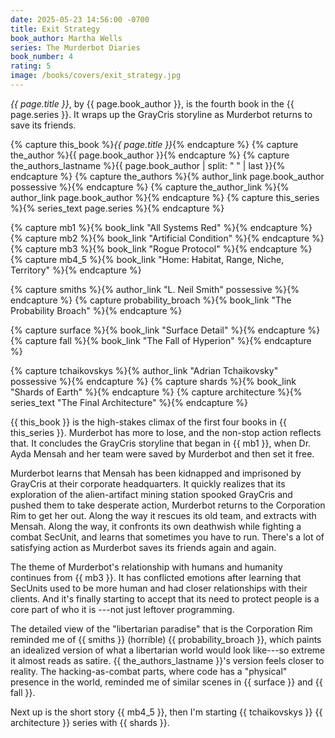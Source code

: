 ```yaml
---
date: 2025-05-23 14:56:00 -0700
title: Exit Strategy
book_author: Martha Wells
series: The Murderbot Diaries
book_number: 4
rating: 5
image: /books/covers/exit_strategy.jpg
---
```


<cite class="book-title">{{ page.title }}</cite>, by <span
class="author-name">{{ page.book_author }}</span>, is the fourth book in the
<span class="book-series">{{ page.series }}</span>. It wraps up the GrayCris
storyline as Murderbot returns to save its friends.

{% capture this_book %}<cite class="book-title">{{ page.title }}</cite>{% endcapture %}
{% capture the_author %}<span class="author-name">{{ page.book_author }}</span>{% endcapture %}
{% capture the_authors_lastname %}<span class="author-name">{{ page.book_author | split: " " | last }}</span>{% endcapture %}
{% capture the_authors %}{% author_link page.book_author possessive %}{% endcapture %}
{% capture the_author_link %}{% author_link page.book_author %}{% endcapture %}
{% capture this_series %}{% series_text page.series %}{% endcapture %}

{% capture mb1 %}{% book_link "All Systems Red" %}{% endcapture %}
{% capture mb2 %}{% book_link "Artificial Condition" %}{% endcapture %}
{% capture mb3 %}{% book_link "Rogue Protocol" %}{% endcapture %}
{% capture mb4_5 %}{% book_link "Home: Habitat, Range, Niche, Territory" %}{% endcapture %}

{% capture smiths %}{% author_link "L. Neil Smith" possessive %}{% endcapture %}
{% capture probability_broach %}{% book_link "The Probability Broach" %}{% endcapture %}

{% capture surface %}{% book_link "Surface Detail" %}{% endcapture %}
{% capture fall %}{% book_link "The Fall of Hyperion" %}{% endcapture %}

{% capture tchaikovskys %}{% author_link "Adrian Tchaikovsky" possessive %}{% endcapture %}
{% capture shards %}{% book_link "Shards of Earth" %}{% endcapture %}
{% capture architecture %}{% series_text "The Final Architecture" %}{% endcapture %}

{{ this_book }} is the high-stakes climax of the first four books in {{
this_series }}. Murderbot has more to lose, and the non-stop action reflects
that. It concludes the GrayCris storyline that began in {{ mb1 }}, when Dr.
Ayda Mensah and her team were saved by Murderbot and then set it free.

Murderbot learns that Mensah has been kidnapped and imprisoned by GrayCris at
their corporate headquarters. It quickly realizes that its exploration of the
alien-artifact mining station spooked GrayCris and pushed them to take
desperate action, Murderbot returns to the Corporation Rim to get her out.
Along the way it rescues its old team, and extracts with Mensah. Along the
way, it confronts its own deathwish while fighting a combat SecUnit, and
learns that sometimes you have to run. There's a lot of satisfying action as
Murderbot saves its friends again and again.

The theme of Murderbot's relationship with humans and humanity continues from
{{ mb3 }}. It has conflicted emotions after learning that SecUnits used to be
more human and had closer relationships with their clients. And it's finally
starting to accept that its need to protect people is a core part of who it is
---not just leftover programming.

The detailed view of the "libertarian paradise" that is the Corporation Rim
reminded me of {{ smiths }} (horrible) {{ probability_broach }}, which paints
an idealized version of what a libertarian world would look like---so extreme
it almost reads as satire. {{ the_authors_lastname }}'s version feels closer
to reality. The hacking-as-combat parts, where code has a "physical" presence
in the world, reminded me of similar scenes in {{ surface }} and {{ fall }}.

Next up is the short story {{ mb4_5 }}, then I'm starting {{ tchaikovskys }}
{{ architecture }} series with {{ shards }}.
